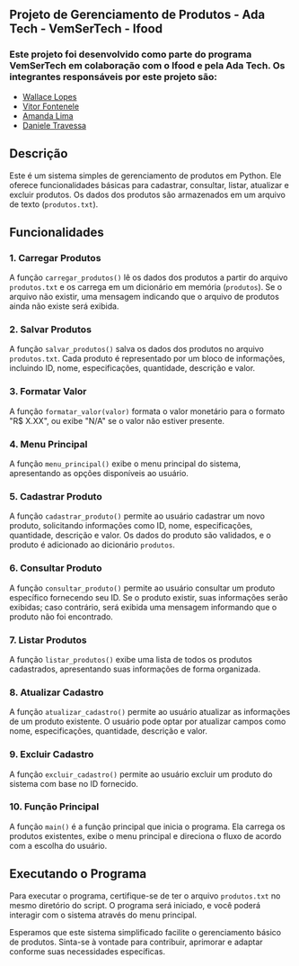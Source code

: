 ## Projeto de Gerenciamento de Produtos - Ada Tech - VemSerTech - Ifood

### Este projeto foi desenvolvido como parte do programa VemSerTech em colaboração com o Ifood e pela Ada Tech. Os integrantes responsáveis por este projeto são:

- [Wallace Lopes](https://github.com/wallacelops)
- [Vitor Fontenele](https://github.com/fontenelevitor)
- [Amanda Lima](https://github.com/amandailg)
- [Daniele Travessa](https://github.com/DanieleTravessa)

## Descrição

Este é um sistema simples de gerenciamento de produtos em Python. Ele oferece funcionalidades básicas para cadastrar, consultar, listar, atualizar e excluir produtos. Os dados dos produtos são armazenados em um arquivo de texto (`produtos.txt`).

## Funcionalidades

### 1. Carregar Produtos

A função `carregar_produtos()` lê os dados dos produtos a partir do arquivo `produtos.txt` e os carrega em um dicionário em memória (`produtos`). Se o arquivo não existir, uma mensagem indicando que o arquivo de produtos ainda não existe será exibida.

### 2. Salvar Produtos

A função `salvar_produtos()` salva os dados dos produtos no arquivo `produtos.txt`. Cada produto é representado por um bloco de informações, incluindo ID, nome, especificações, quantidade, descrição e valor.

### 3. Formatar Valor

A função `formatar_valor(valor)` formata o valor monetário para o formato "R$ X.XX", ou exibe "N/A" se o valor não estiver presente.

### 4. Menu Principal

A função `menu_principal()` exibe o menu principal do sistema, apresentando as opções disponíveis ao usuário.

### 5. Cadastrar Produto

A função `cadastrar_produto()` permite ao usuário cadastrar um novo produto, solicitando informações como ID, nome, especificações, quantidade, descrição e valor. Os dados do produto são validados, e o produto é adicionado ao dicionário `produtos`.

### 6. Consultar Produto

A função `consultar_produto()` permite ao usuário consultar um produto específico fornecendo seu ID. Se o produto existir, suas informações serão exibidas; caso contrário, será exibida uma mensagem informando que o produto não foi encontrado.

### 7. Listar Produtos

A função `listar_produtos()` exibe uma lista de todos os produtos cadastrados, apresentando suas informações de forma organizada.

### 8. Atualizar Cadastro

A função `atualizar_cadastro()` permite ao usuário atualizar as informações de um produto existente. O usuário pode optar por atualizar campos como nome, especificações, quantidade, descrição e valor.

### 9. Excluir Cadastro

A função `excluir_cadastro()` permite ao usuário excluir um produto do sistema com base no ID fornecido.

### 10. Função Principal

A função `main()` é a função principal que inicia o programa. Ela carrega os produtos existentes, exibe o menu principal e direciona o fluxo de acordo com a escolha do usuário.

## Executando o Programa

Para executar o programa, certifique-se de ter o arquivo `produtos.txt` no mesmo diretório do script. O programa será iniciado, e você poderá interagir com o sistema através do menu principal.

Esperamos que este sistema simplificado facilite o gerenciamento básico de produtos. Sinta-se à vontade para contribuir, aprimorar e adaptar conforme suas necessidades específicas.

